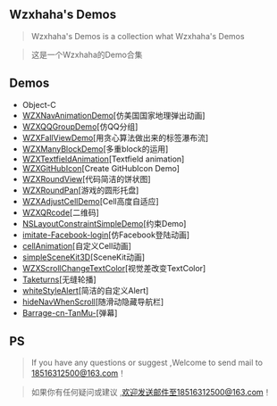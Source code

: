 ##  Wzxhaha's Demos 
> Wzxhaha's Demos is a collection what Wzxhaha's Demos

> 这是一个Wzxhaha的Demo合集

##  Demos
*   Object-C
  *   [WZXNavAnimationDemo](https://github.com/Wzxhaha/WZXNavAnimationDemo)[仿美国国家地理弹出动画]
  *   [WZXQQGroupDemo](https://github.com/Wzxhaha/WZXQQGroupDemo)[仿QQ分组]
  *   [WZXFallViewDemo](https://github.com/Wzxhaha/WZXFallViewDemo)[用贪心算法做出来的标签瀑布流] 
  *   [WZXManyBlockDemo](https://github.com/Wzxhaha/WZXManyBlockDemo)[多重block的运用]
  *   [WZXTextfieldAnimation](https://github.com/Wzxhaha/WZXTextfieldAnimation)[Textfield animation]
  *   [WZXGitHubIcon](https://github.com/Wzxhaha/WZXGitHubIcon)[Create GitHubIcon Demo]
  *   [WZXRoundView](https://github.com/Wzxhaha/WZXRoundView)[代码简洁的饼状图]
  *   [WZXRoundPan](https://github.com/Wzxhaha/WZXRoundPan)[游戏的圆形托盘]
  *   [WZXAdjustCellDemo](https://github.com/Wzxhaha/WZXAdjustCellDemo)[Cell高度自适应]
  *   [WZXQRcode](https://github.com/Wzxhaha/WZXQRcode)[二维码]
  *   [NSLayoutConstraintSimpleDemo](https://github.com/Wzxhaha/NSLayoutConstraintSimpleDemo)[约束Demo]
  *   [imitate-Facebook-login](https://github.com/Wzxhaha/imitate-Facebook-login)[仿Facebook登陆动画]
  *   [cellAnimation](https://github.com/Wzxhaha/cellAnimation)[自定义Cell动画]
  *   [simpleSceneKit3D](https://github.com/Wzxhaha/simpleSceneKit3D)[SceneKit动画]
  *   [WZXScrollChangeTextColor](https://github.com/Wzxhaha/WZXScrollChangeTextColor)[视觉差改变TextColor]
  *   [Taketurns](https://github.com/Wzxhaha/Taketurns)[无缝轮播]
  *   [whiteStyleAlert](https://github.com/Wzxhaha/whiteStyleAlert)[简洁的自定义Alert]
  *   [hideNavWhenScroll](https://github.com/Wzxhaha/hideNavWhenScroll)[随滑动隐藏导航栏]
  *   [Barrage-cn-TanMu-](https://github.com/Wzxhaha/Barrage-cn-TanMu-)[弹幕]

## PS
> If you have any questions or suggest ,Welcome to send mail to 18516312500@163.com！


> 如果你有任何疑问或建议 ,欢迎发送邮件至18516312500@163.com！

